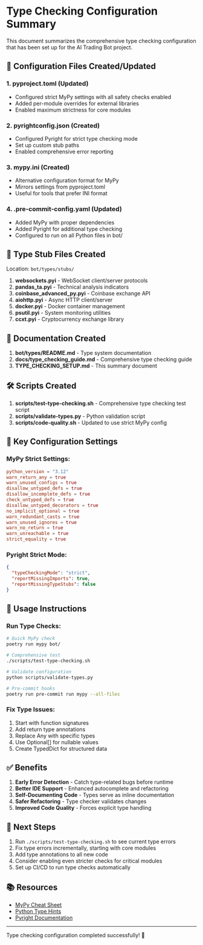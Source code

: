 # Type Checking Configuration Summary

This document summarizes the comprehensive type checking configuration that has been set up for the AI Trading Bot project.

## 🎯 Configuration Files Created/Updated

### 1. **pyproject.toml** (Updated)
- Configured strict MyPy settings with all safety checks enabled
- Added per-module overrides for external libraries
- Enabled maximum strictness for core modules

### 2. **pyrightconfig.json** (Created)
- Configured Pyright for strict type checking mode
- Set up custom stub paths
- Enabled comprehensive error reporting

### 3. **mypy.ini** (Created)
- Alternative configuration format for MyPy
- Mirrors settings from pyproject.toml
- Useful for tools that prefer INI format

### 4. **.pre-commit-config.yaml** (Updated)
- Added MyPy with proper dependencies
- Added Pyright for additional type checking
- Configured to run on all Python files in bot/

## 📁 Type Stub Files Created

Location: `bot/types/stubs/`

1. **websockets.pyi** - WebSocket client/server protocols
2. **pandas_ta.pyi** - Technical analysis indicators
3. **coinbase_advanced_py.pyi** - Coinbase exchange API
4. **aiohttp.pyi** - Async HTTP client/server
5. **docker.pyi** - Docker container management
6. **psutil.pyi** - System monitoring utilities
7. **ccxt.pyi** - Cryptocurrency exchange library

## 📜 Documentation Created

1. **bot/types/README.md** - Type system documentation
2. **docs/type_checking_guide.md** - Comprehensive type checking guide
3. **TYPE_CHECKING_SETUP.md** - This summary document

## 🛠️ Scripts Created

1. **scripts/test-type-checking.sh** - Comprehensive type checking test script
2. **scripts/validate-types.py** - Python validation script
3. **scripts/code-quality.sh** - Updated to use strict MyPy config

## 🔧 Key Configuration Settings

### MyPy Strict Settings:
```toml
python_version = "3.12"
warn_return_any = true
warn_unused_configs = true
disallow_untyped_defs = true
disallow_incomplete_defs = true
check_untyped_defs = true
disallow_untyped_decorators = true
no_implicit_optional = true
warn_redundant_casts = true
warn_unused_ignores = true
warn_no_return = true
warn_unreachable = true
strict_equality = true
```

### Pyright Strict Mode:
```json
{
  "typeCheckingMode": "strict",
  "reportMissingImports": true,
  "reportMissingTypeStubs": false
}
```

## 🚀 Usage Instructions

### Run Type Checks:
```bash
# Quick MyPy check
poetry run mypy bot/

# Comprehensive test
./scripts/test-type-checking.sh

# Validate configuration
python scripts/validate-types.py

# Pre-commit hooks
poetry run pre-commit run mypy --all-files
```

### Fix Type Issues:
1. Start with function signatures
2. Add return type annotations
3. Replace Any with specific types
4. Use Optional[] for nullable values
5. Create TypedDict for structured data

## ✅ Benefits

1. **Early Error Detection** - Catch type-related bugs before runtime
2. **Better IDE Support** - Enhanced autocomplete and refactoring
3. **Self-Documenting Code** - Types serve as inline documentation
4. **Safer Refactoring** - Type checker validates changes
5. **Improved Code Quality** - Forces explicit type handling

## 🎯 Next Steps

1. Run `./scripts/test-type-checking.sh` to see current type errors
2. Fix type errors incrementally, starting with core modules
3. Add type annotations to all new code
4. Consider enabling even stricter checks for critical modules
5. Set up CI/CD to run type checks automatically

## 📚 Resources

- [MyPy Cheat Sheet](https://mypy.readthedocs.io/en/stable/cheat_sheet_py3.html)
- [Python Type Hints](https://docs.python.org/3/library/typing.html)
- [Pyright Documentation](https://github.com/microsoft/pyright/blob/main/docs/configuration.md)

---

Type checking configuration completed successfully! 🎉